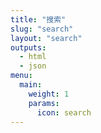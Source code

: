 ```yaml
---
title: "搜索"
slug: "search"
layout: "search"
outputs:
  - html
  - json
menu:
  main:
    weight: 1
    params:
      icon: search
---
```

